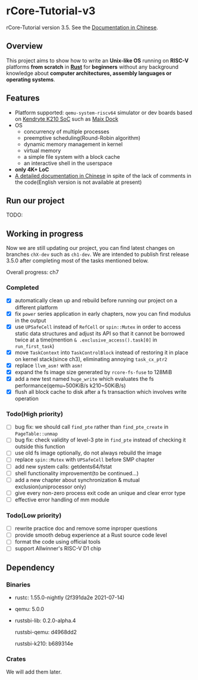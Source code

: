# rCore-Tutorial-v3
rCore-Tutorial version 3.5. See the [Documentation in Chinese](https://rcore-os.github.io/rCore-Tutorial-Book-v3/).

## Overview

This project aims to show how to write an **Unix-like OS** running on **RISC-V** platforms **from scratch** in **[Rust](https://www.rust-lang.org/)** for **beginners** without any background knowledge about **computer architectures, assembly languages or operating systems**.

## Features

* Platform supported: `qemu-system-riscv64` simulator or dev boards based on [Kendryte K210 SoC](https://canaan.io/product/kendryteai) such as [Maix Dock](https://www.seeedstudio.com/Sipeed-MAIX-Dock-p-4815.html)
* OS
  * concurrency of multiple processes
  * preemptive scheduling(Round-Robin algorithm)
  * dynamic memory management in kernel
  * virtual memory
  * a simple file system with a block cache
  * an interactive shell in the userspace
* **only 4K+ LoC**
* [A detailed documentation in Chinese](https://rcore-os.github.io/rCore-Tutorial-Book-v3/) in spite of the lack of comments in the code(English version is not available at present)

## Run our project

TODO:

## Working in progress

Now we are still updating our project, you can find latest changes on branches `chX-dev` such as `ch1-dev`. We are intended to publish first release 3.5.0 after completing most of the tasks mentioned below.

Overall progress: ch7

### Completed

* [x] automatically clean up and rebuild before running our project on a different platform
* [x] fix `power` series application in early chapters, now you can find modulus in the output
* [x] use `UPSafeCell` instead of `RefCell` or `spin::Mutex` in order to access static data structures and adjust its API so that it cannot be borrowed twice at a time(mention `& .exclusive_access().task[0]` in `run_first_task`)
* [x] move `TaskContext` into `TaskControlBlock` instead of restoring it in place on kernel stack(since ch3), eliminating annoying `task_cx_ptr2`
* [x] replace `llvm_asm!` with `asm!`
* [x] expand the fs image size generated by `rcore-fs-fuse` to 128MiB
* [x] add a new test named `huge_write` which evaluates the fs performance(qemu\~500KiB/s k210\~50KiB/s)
* [x] flush all block cache to disk after a fs transaction which involves write operation

### Todo(High priority)

* [ ] bug fix: we should call `find_pte` rather than `find_pte_create` in `PageTable::unmap`
* [ ] bug fix: check validity of level-3 pte in `find_pte` instead of checking it outside this function
* [ ] use old fs image optionally, do not always rebuild the image
* [ ] replace `spin::Mutex` with `UPSafeCell` before SMP chapter
* [ ] add new system calls: getdents64/fstat
* [ ] shell functionality improvement(to be continued...)
* [ ] add a new chapter about synchronization & mutual exclusion(uniprocessor only)
* [ ] give every non-zero process exit code an unique and clear error type
* [ ] effective error handling of mm module

### Todo(Low priority)

* [ ] rewrite practice doc and remove some inproper questions
* [ ] provide smooth debug experience at a Rust source code level
* [ ] format the code using official tools
* [ ] support Allwinner's RISC-V D1 chip

## Dependency

### Binaries

* rustc: 1.55.0-nightly (2f391da2e 2021-07-14)

* qemu: 5.0.0

* rustsbi-lib: 0.2.0-alpha.4

  rustsbi-qemu: d4968dd2

  rustsbi-k210: b689314e
### Crates

We will add them later.
